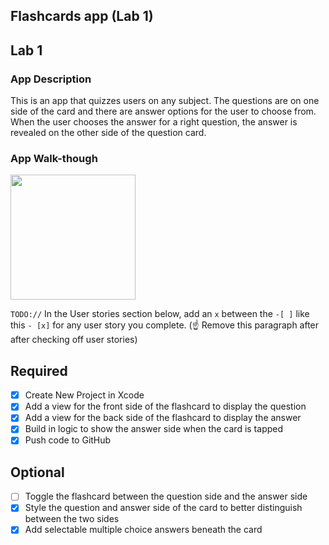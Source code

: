 ## Flashcards app (Lab 1)

## Lab 1

### App Description
This is an app that quizzes users on any subject. The questions are on one side of the card and there are answer options for the user to choose from. When the user chooses the answer for a right question, the answer is revealed on the other side of the question card. 

### App Walk-though

<img src="http://recordit.co/OwHoPdqZtt" width=200><br>

`TODO://` In the User stories section below, add an `x` between the `-[ ]` like this `- [x]` for any user story you complete. (☝️ Remove this paragraph after after checking off user stories)

## Required
- [x] Create New Project in Xcode
- [x] Add a view for the front side of the flashcard to display the question
- [x] Add a view for the back side of the flashcard to display the answer
- [x] Build in logic to show the answer side when the card is tapped
- [x] Push code to GitHub
## Optional
- [ ] Toggle the flashcard between the question side and the answer side
- [x] Style the question and answer side of the card to better distinguish between the two sides
- [x] Add selectable multiple choice answers beneath the card